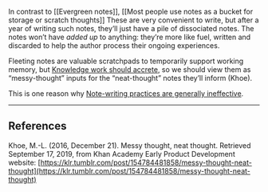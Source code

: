 In contrast to [[Evergreen notes]], [[Most people use notes as a bucket for storage or scratch thoughts]] These are very convenient to write, but after a year of writing such notes, they’ll just have a pile of dissociated notes. The notes won’t have _added up_ to anything: they’re more like fuel, written and discarded to help the author process their ongoing experiences.

Fleeting notes are valuable scratchpads to temporarily support working memory, but [Knowledge work should accrete](https://notes.andymatuschak.org/zTn3g4wTm1hbkNFUvLLjpev), so we should view them as “messy-thought” inputs for the “neat-thought” notes they’ll inform (Khoe).

This is one reason why [Note-writing practices are generally ineffective](https://notes.andymatuschak.org/zDfV5GX8kKScLkE8Dq1rFUk).

---

## References

Khoe, M.-L. (2016, December 21). Messy thought, neat thought. Retrieved September 17, 2019, from Khan Academy Early Product Development website: [https://klr.tumblr.com/post/154784481858/messy-thought-neat-thought](https://klr.tumblr.com/post/154784481858/messy-thought-neat-thought)